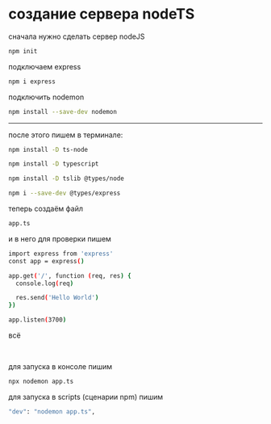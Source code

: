 # создание сервера nodeTS

сначала нужно сделать сервер nodeJS

``` bash
npm init
```

подключаем express

``` bash
npm i express
```

подключить nodemon

``` bash
npm install --save-dev nodemon
```

___

после этого пишем в терминале:
``` bash
npm install -D ts-node
```

``` bash
npm install -D typescript
```

``` bash
npm install -D tslib @types/node
```

``` bash
npm i --save-dev @types/express
```

теперь создаём файл

``` bash
app.ts
```

и в него для проверки пишем

``` bash
import express from 'express'
const app = express()

app.get('/', function (req, res) {
  console.log(req)

  res.send('Hello World')
})

app.listen(3700)
```

всё

<br/>

для запуска в консоле пишим

``` bash
npx nodemon app.ts
```

для запуска в scripts (сценарии npm) пишим

``` bash
"dev": "nodemon app.ts",
```
